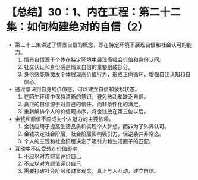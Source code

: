 # 【总结】30：1、内在工程：第二十二集：如何构建绝对的自信（2）

-   第二十二集讲述了情景自信的概念，即在特定环境下展现自信和社会认可的能力。
    1.  情景自信源于个体在特定环境中展现高社会价值和身份认同。
    2.  社交认证和身份感是情景自信的重要组成部分。
    3.  身份感能够激发个体展现高价值行为，形成正向循环，增强自我认知和自信心。
-   通过意识到自身的价值感，可以建立自信和放松状态。
    1.  在陌生环境中保持清晰的意识，避免散乱和缺乏自信。
    2.  真正的自信源于对自己的信任，而非条件化的满足。
    3.  重新编排个人的价值观排序，将金钱放在第三位以后。
-   金钱和颜值不应成为个人魅力的主要依赖。
    1.  金钱应用于提高生活品质和实现个人梦想，而非为了外界认可。
    2.  金钱决定社会阶层，社会阶层影响吸引力，但逆袭并非常态。
    3.  个人的三观和社会阶层决定了吸引力和生活圈子的匹配。
-   互动中不应受外在价值影响
    1.  不应以对方财富评价自己
    2.  不应以对方颜值评价自己
    3.  需要打破社会阶层和财富观念，真正与人互动，建立自信。